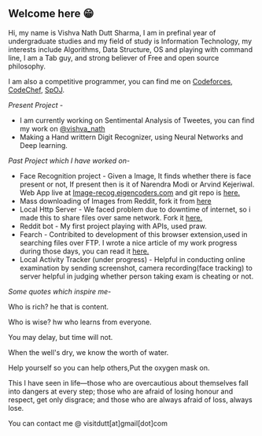 ## Welcome here 😁

Hi, my name is Vishva Nath Dutt Sharma, I am in prefinal year of undergraduate studies and my field of study is Information Technology, my interests include Algorithms, Data Structure, OS and playing with command line, I am a Tab guy, and strong believer of Free and open source philosophy.

I am also a competitive programmer, you can find me on [Codeforces](http://codeforces.com/profile/v_ns), [CodeChef](https://www.codechef.com/users/v_ns), [SpOJ](http://www.spoj.com/users/v_ns/).

_Present Project_ -
- I am currently working on Sentimental Analysis of Tweetes, you can find my work on [@vishva_nath](https://twitter.com/vishva_nath)  
- Making a Hand writtern Digit Recognizer, using Neural Networks and Deep learning.
 
_Past Project which I have worked on_-
- Face Recognition project - Given a Image, It finds whether there is face present or not, If present then is it of Narendra Modi or Arvind Kejeriwal. Web App live at [Image-recog.eigencoders.com](http://image-recog.eigencoders.com) and git repo is [here.](https://github.com/vishvanath45/Precog_Project/tree/master/face_detection)
- Mass downloading of Images from Reddit, fork it from [here](https://github.com/vishvanath45/subReddit-Images-Downloader)
- Local Http Server - We faced problem due to downtime of internet, so i made this to share files over same network. Fork it [here.](https://github.com/vishvanath45/local_http_server)
- Reddit bot - My first project playing with APIs, used praw.
- Fearch - Contribited to development of this browser extension,used in searching files over FTP. I wrote a nice article of my work progress during those days, you can read it [here.](https://vishvanathblog.wordpress.com/days-with-gsoc-heat17/)
- Local Activity Tracker (under progress) - Helpful in conducting online examination by sending screenshot, camera recording(face tracking) to server helpful in judging whether person taking exam is cheating or not.

_Some quotes which inspire me_- 

Who is rich? he that is content.  

Who is wise? hw who learns from everyone.  

You may delay, but time will not.  

When the well's dry, we know the worth of water.  

Help yourself so you can help others,Put the oxygen mask on.  

This I have seen in life—those who are overcautious about themselves fall into dangers at every step; those who are afraid of losing honour and respect, get only disgrace; and those who are always afraid of loss, always lose.


You can contact me @ visitdutt[at]gmail[dot]com

